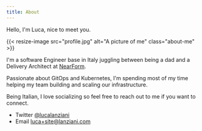 ```yaml
---
title: About
---
```

Hello, I'm Luca, nice to meet you.

{{< resize-image src="profile.jpg" alt="A picture of me" class="about-me" >}}

I'm a software Engineer base in Italy juggling between being a dad and a Delivery Architect at [NearForm](https://nearform.com).

Passionate about GitOps and Kubernetes, I'm spending most of my time helping my team building and scaling our infrastructure.

Being Italian, I love socializing so feel free to reach out to me if you want to connect.

- Twitter [@lucalanziani](https://twitter.com/lucalanziani)
- Email [luca+site@lanziani.com](mailto:luca+site@lanziani.com)
